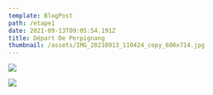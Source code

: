```yaml
---
template: BlogPost
path: /etape1
date: 2021-09-13T09:05:54.191Z
title: Départ De Perpignang
thumbnail: /assets/IMG_20210913_110424_copy_600x714.jpg
---
```

![](/assets/IMG_20210911_100533_copy_800x600.jpg)



![](/assets/IMG_20210911_121029_copy_800x600.jpg)
